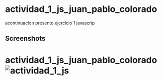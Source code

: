 # actividad_1_js_juan_pablo_colorado


acontinuacion presento ejercicio 1 javascrip

## Screenshots

# actividad_1_js_juan_pablo_colorado![actividad_1_js](https://user-images.githubusercontent.com/105325744/179650463-794e062d-6fe7-4382-9ff0-820065546518.PNG)
